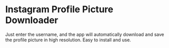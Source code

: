 # Instagram Profile Picture Downloader

Just enter the username, and the app will automatically download and save the profile picture in high resolution. Easy to install and use.
